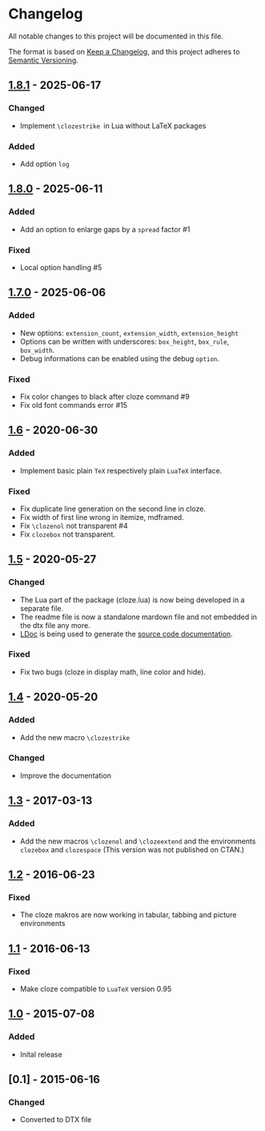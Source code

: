 # Changelog

All notable changes to this project will be documented in this file.

The format is based on [Keep a Changelog](https://keepachangelog.com/en/1.1.0/),
and this project adheres to [Semantic Versioning](https://semver.org/spec/v2.0.0.html).

## [1.8.1] - 2025-06-17

### Changed

- Implement `\clozestrike `in Lua without LaTeX packages

### Added

- Add option `log`

## [1.8.0] - 2025-06-11

### Added

- Add an option to enlarge gaps by a `spread` factor #1

### Fixed

- Local option handling #5

## [1.7.0] - 2025-06-06

### Added

- New options: `extension_count`, `extension_width`, `extension_height`
- Options can be written with underscores: `box_height`, `box_rule`, `box_width`.
- Debug informations can be enabled using the debug `option`.

### Fixed

- Fix color changes to black after cloze command #9
- Fix old font commands error #15

## [1.6] - 2020-06-30

### Added

- Implement basic plain `TeX` respectively plain `LuaTeX` interface.

### Fixed

- Fix duplicate line generation on the second line in cloze.
- Fix width of first line wrong in itemize, mdframed.
- Fix `\clozenol` not transparent #4
- Fix `clozebox` not transparent.

## [1.5] - 2020-05-27

### Changed

- The Lua part of the package (cloze.lua) is now being developed in a
  separate file.
- The readme file is now a standalone mardown file and not embedded in
  the dtx file any more.
- [LDoc](https://github.com/stevedonovan/LDoc) is being used
  to generate the
  [source code documentation](https://josef-friedrich.github.io/cloze).

### Fixed

- Fix two bugs (cloze in display math, line color and
  hide).

## [1.4] - 2020-05-20

### Added

- Add the new macro `\clozestrike`

### Changed

- Improve the documentation

## [1.3] - 2017-03-13

### Added

- Add the new macros `\clozenol` and `\clozeextend` and the
  environments `clozebox` and `clozespace`
  (This version was not published on CTAN.)

## [1.2] - 2016-06-23

### Fixed

- The cloze makros are now working in tabular, tabbing and picture
  environments

## [1.1] - 2016-06-13

### Fixed

- Make cloze compatible to `LuaTeX` version 0.95

## [1.0] - 2015-07-08

### Added

- Inital release

## [0.1] - 2015-06-16

### Changed

- Converted to DTX file

[1.8.1]: https://github.com/Josef-Friedrich/cloze/compare/v1.8.0..v1.8.1
[1.8.0]: https://github.com/Josef-Friedrich/cloze/compare/v1.7.0..v1.8.0
[1.7.0]: https://github.com/Josef-Friedrich/cloze/compare/v1.6..v1.7.0
[1.6]: https://github.com/Josef-Friedrich/cloze/compare/v1.5..v1.6
[1.5]: https://github.com/Josef-Friedrich/cloze/compare/v1.4..v1.5
[1.4]: https://github.com/Josef-Friedrich/cloze/compare/v1.3..v1.4
[1.3]: https://github.com/Josef-Friedrich/cloze/compare/v1.2..v1.3
[1.2]: https://github.com/Josef-Friedrich/cloze/compare/v1.1..v1.2
[1.1]: https://github.com/Josef-Friedrich/cloze/compare/v1.0..v1.1
[1.0]: https://github.com/Josef-Friedrich/cloze/compare/v0.1..v1.0
